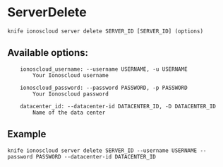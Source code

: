 # ServerDelete



    knife ionoscloud server delete SERVER_ID [SERVER_ID] (options)


## Available options:

```
    ionoscloud_username: --username USERNAME, -u USERNAME
        Your Ionoscloud username

    ionoscloud_password: --password PASSWORD, -p PASSWORD
        Your Ionoscloud password

    datacenter_id: --datacenter-id DATACENTER_ID, -D DATACENTER_ID
        Name of the data center

```

## Example

    knife ionoscloud server delete SERVER_ID --username USERNAME --password PASSWORD --datacenter-id DATACENTER_ID
